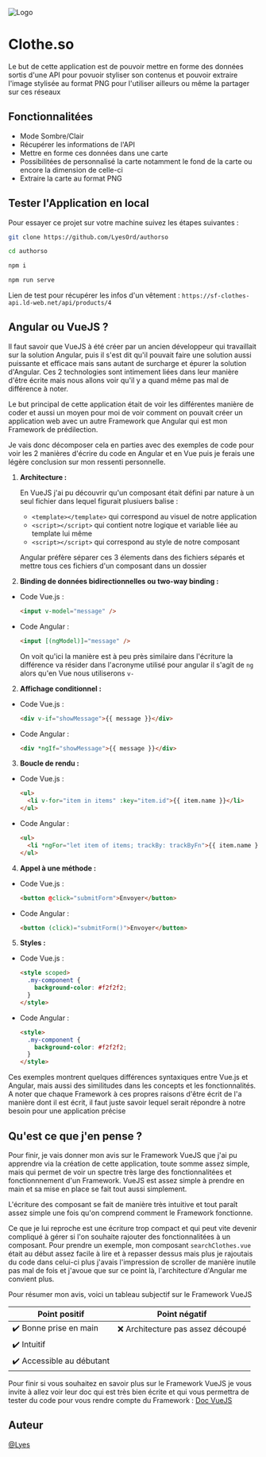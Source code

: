 
![Logo](https://upload.wikimedia.org/wikipedia/commons/thumb/9/95/Vue.js_Logo_2.svg/128px-Vue.js_Logo_2.svg.png)


# Clothe.so

Le but de cette application est de pouvoir mettre en forme des données sortis d'une API pour povuoir styliser son contenus et pouvoir extraire l'image stylisée au format PNG pour l'utiliser ailleurs ou même la partager sur ces réseaux

## Fonctionnalitées

- Mode Sombre/Clair
- Récupérer les informations de l'API
- Mettre en forme ces données dans une carte
- Possibilitées de personnalisé la carte notamment le fond de la carte ou encore la dimension de celle-ci
- Extraire la carte au format PNG

## Tester l'Application en local

Pour essayer ce projet sur votre machine suivez les étapes suivantes :

```bash
git clone https://github.com/LyesOrd/authorso
```

```bash
cd authorso
```

```bash
npm i
```

```bash
npm run serve
```
Lien de test pour récupérer les infos d'un vêtement :
`https://sf-clothes-api.ld-web.net/api/products/4`

## Angular ou VueJS ?

Il faut savoir que VueJS à été créer par un ancien développeur qui travaillait sur la solution Angular, puis il s'est dit qu'il pouvait faire une solution aussi puissante et efficace mais sans autant de surcharge et épurer la solution d'Angular. Ces 2 technologies sont intimement liées dans leur manière d'être écrite mais nous allons voir qu'il y a quand même pas mal de différence à noter.

Le but principal de cette application était de voir les différentes manière de coder et aussi un moyen pour moi de voir comment on pouvait créer un application web avec un autre Framework que Angular qui est mon Framework de prédilection.

Je vais donc décomposer cela en parties avec des exemples de code pour voir les 2 manières d'écrire du code en Angular et en Vue puis je ferais une légère conclusion sur mon ressenti personnelle.

1. **Architecture :**
   
   En VueJS j'ai pu découvrir qu'un composant était défini par nature à un seul fichier dans lequel figurait plusiuers balise :
   - `<template></template>` qui correspond au visuel de notre application
   - `<script></script>` qui contient notre logique et variable liée au template lui même
   - `<script></script>` qui correspond au style de notre composant

   Angular préfère séparer ces 3 élements dans des fichiers séparés et mettre tous ces fichiers d'un composant dans un dossier

1. **Binding de données bidirectionnelles ou two-way binding :**

- Code Vue.js :

  ```html
  <input v-model="message" />
  ```

- Code Angular :

  ```html
  <input [(ngModel)]="message" />
  ```

  On voit qu'ici la manière est à peu près similaire dans l'écriture la différence va résider dans l'acronyme utilisé pour angular il s'agit de `ng` alors qu'en Vue nous utiliserons `v-`

2. **Affichage conditionnel :**

- Code Vue.js :

  ```html
  <div v-if="showMessage">{{ message }}</div>
  ```

- Code Angular :

  ```html
  <div *ngIf="showMessage">{{ message }}</div>
  ```

3. **Boucle de rendu :**

- Code Vue.js :

  ```html
  <ul>
    <li v-for="item in items" :key="item.id">{{ item.name }}</li>
  </ul>
  ```

- Code Angular :

  ```html
  <ul>
    <li *ngFor="let item of items; trackBy: trackByFn">{{ item.name }}</li>
  </ul>
  ```

4. **Appel à une méthode :**

- Code Vue.js :

  ```html
  <button @click="submitForm">Envoyer</button>
  ```

- Code Angular :

  ```html
  <button (click)="submitForm()">Envoyer</button>
  ```

5. **Styles :**

- Code Vue.js :

  ```html
  <style scoped>
    .my-component {
      background-color: #f2f2f2;
    }
  </style>
  ```

- Code Angular :

  ```html
  <style>
    .my-component {
      background-color: #f2f2f2;
    }
  </style>
  ```

Ces exemples montrent quelques différences syntaxiques entre Vue.js et Angular, mais aussi des similitudes dans les concepts et les fonctionnalités. A noter que chaque Framework à ces propres raisons d'être écrit de l'a manière dont il est écrit, il faut juste savoir lequel serait répondre à notre besoin pour une application précise

## Qu'est ce que j'en pense ?

Pour finir, je vais donner mon avis sur le Framework VueJS que j'ai pu apprendre via la création de cette application, toute somme assez simple, mais qui permet de voir un spectre très large des fonctionnalitées et fonctionnnement d'un Framework. VueJS est assez simple à prendre en main et sa mise en place se fait tout aussi simplement.

L'écriture des composant se fait de manière très intuitive et tout paraît assez simple une fois qu'on comprend comment le Framework fonctionne.

Ce que je lui reproche est une écriture trop compact et qui peut vite devenir compliqué à gérer si l'on souhaite rajouter des fonctionnalitées à un composant. Pour prendre un exemple, mon composant `searchClothes.vue` était au début assez facile à lire et à repasser dessus mais plus je rajoutais du code dans celui-ci plus j'avais l'impression de scroller de manière inutile pas mal de fois et j'avoue que sur ce point là, l'architecture d'Angular me convient plus.

Pour résumer mon avis, voici un tableau subjectif sur le Framework VueJS

| Point positif             | Point négatif             |
| ------------------------- | ------------------------- |
| :heavy_check_mark: Bonne prise en main   | :x: Architecture pas assez découpé                 |
| :heavy_check_mark: Intuitif   |                 |
| :heavy_check_mark: Accessible au débutant   |                |

Pour finir si vous souhaitez en savoir plus sur le Framework VueJS je vous invite à allez voir leur doc qui est très bien écrite et qui vous permettra de tester du code pour vous rendre compte du Framework : [Doc VueJS](https://vuejs.org/guide/introduction.html#what-is-vue)

## Auteur

[@Lyes](https://github.com/LyesOrd)


